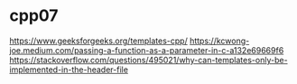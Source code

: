 # cpp07
https://www.geeksforgeeks.org/templates-cpp/
https://kcwong-joe.medium.com/passing-a-function-as-a-parameter-in-c-a132e69669f6
https://stackoverflow.com/questions/495021/why-can-templates-only-be-implemented-in-the-header-file
    